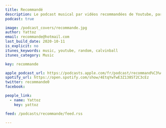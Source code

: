 ```yaml
---
title: Recommandé
description: Le podcast musical par vidéos recommandées de Youtube, par Yattoz.
podcast: true

image: /podcast_covers/recommande.jpg
author: Yattoz
email: recommande@hotmail.com
last_build_date: 2020-10-11
is_explicit: no
itunes_keywords: music, youtube, random, calvinball
itunes_category: Music

key: recommande

apple_podcast_url: https://podcasts.apple.com/fr/podcast/recommand%C3%A9/id1445574516
spotify_url: https://open.spotify.com/show/4EtqYwTwE3Z138ST2C3cEz
twitter: recommande0
facebook:

people_link: 
  - name: Yattoz
    key: yattoz

feed: /podcasts/recommande/feed.rss

---
```


<Podcast/>